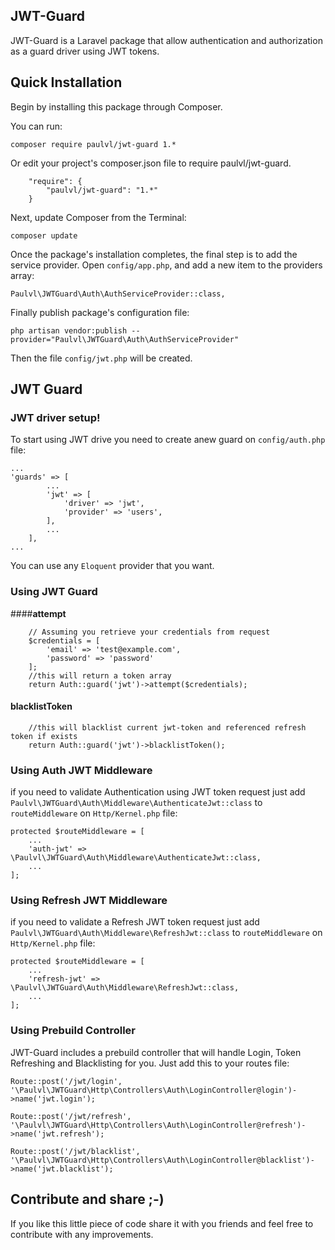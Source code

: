 ## JWT-Guard

JWT-Guard is a Laravel package that allow authentication and authorization as a guard driver using JWT tokens.

## **Quick Installation**

Begin by installing this package through Composer.

You can run:

    composer require paulvl/jwt-guard 1.*

Or edit your project's composer.json file to require paulvl/jwt-guard.
```
    "require": {
        "paulvl/jwt-guard": "1.*"
    }
```
Next, update Composer from the Terminal:

    composer update

Once the package's installation completes, the final step is to add the service provider. Open `config/app.php`, and add a new item to the providers array:

```
Paulvl\JWTGuard\Auth\AuthServiceProvider::class,
```

Finally publish package's configuration file:

    php artisan vendor:publish --provider="Paulvl\JWTGuard\Auth\AuthServiceProvider"

Then the file `config/jwt.php` will be created.

## **JWT Guard**

### **JWT driver setup!**

To start using JWT drive you need to create anew guard on `config/auth.php` file:
```
...
'guards' => [
        ...
        'jwt' => [
            'driver' => 'jwt',
            'provider' => 'users',
        ],
        ...
    ],
...
```
You can use any `Eloquent` provider that you want.

### **Using JWT Guard**

####**attempt**

```
	// Assuming you retrieve your credentials from request
	$credentials = [
		'email' => 'test@example.com',
		'password' => 'password'
	];
	//this will return a token array
	return Auth::guard('jwt')->attempt($credentials);
```


#### **blacklistToken**

```
	//this will blacklist current jwt-token and referenced refresh token if exists
	return Auth::guard('jwt')->blacklistToken();
```

### **Using Auth JWT Middleware**

if you need to validate Authentication using JWT token request just add `Paulvl\JWTGuard\Auth\Middleware\AuthenticateJwt::class` to `routeMiddleware` on `Http/Kernel.php` file:

```
protected $routeMiddleware = [
    ...
    'auth-jwt' => \Paulvl\JWTGuard\Auth\Middleware\AuthenticateJwt::class,
    ...
];
```

### **Using Refresh JWT Middleware**

if you need to validate a Refresh JWT token request just add `Paulvl\JWTGuard\Auth\Middleware\RefreshJwt::class` to `routeMiddleware` on `Http/Kernel.php` file:

```
protected $routeMiddleware = [
    ...
    'refresh-jwt' => \Paulvl\JWTGuard\Auth\Middleware\RefreshJwt::class,
    ...
];
```

### **Using Prebuild Controller**

JWT-Guard includes a prebuild controller that will handle Login, Token Refreshing and Blacklisting for you. Just add this to your routes file:

```
Route::post('/jwt/login', '\Paulvl\JWTGuard\Http\Controllers\Auth\LoginController@login')->name('jwt.login');

Route::post('/jwt/refresh', '\Paulvl\JWTGuard\Http\Controllers\Auth\LoginController@refresh')->name('jwt.refresh');

Route::post('/jwt/blacklist', '\Paulvl\JWTGuard\Http\Controllers\Auth\LoginController@blacklist')->name('jwt.blacklist');
```

## **Contribute and share ;-)**
If you like this little piece of code share it with you friends and feel free to contribute with any improvements.